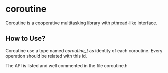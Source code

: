 coroutine
========================================
Coroutine is a cooperative multitasking library with pthread-like interface.


How to Use?
----------------------------------------
Coroutine use a type named *coroutine_t* as identity of each coroutine. Every operation should be related with this id.

The API is listed and well commented in the file coroutine.h
